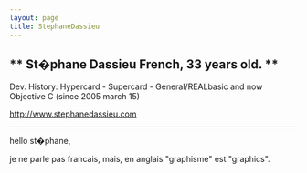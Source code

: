 ```yaml
---
layout: page
title: StephaneDassieu
---
```




**
St�phane Dassieu
French, 33 years old.
**
----
Dev. History:
Hypercard - Supercard - General/REALbasic and now Objective C (since 2005 march 15)

http://www.stephanedassieu.com

----

hello st�phane,

je ne parle pas francais, mais, en anglais "graphisme" est "graphics".
